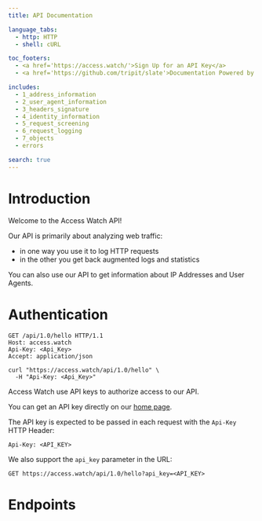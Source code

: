 ```yaml
---
title: API Documentation

language_tabs:
  - http: HTTP
  - shell: cURL

toc_footers:
  - <a href='https://access.watch/'>Sign Up for an API Key</a>
  - <a href='https://github.com/tripit/slate'>Documentation Powered by Slate</a>

includes:
  - 1_address_information
  - 2_user_agent_information
  - 3_headers_signature
  - 4_identity_information
  - 5_request_screening
  - 6_request_logging
  - 7_objects
  - errors

search: true
---
```


# Introduction

Welcome to the Access Watch API!

Our API is primarily about analyzing web traffic:

* in one way you use it to log HTTP requests
* in the other you get back augmented logs and statistics

You can also use our API to get information about IP Addresses and User Agents.

# Authentication

```http
GET /api/1.0/hello HTTP/1.1
Host: access.watch
Api-Key: <Api_Key>
Accept: application/json
```

```shell
curl "https://access.watch/api/1.0/hello" \
  -H "Api-Key: <Api_Key>"
```

Access Watch use API keys to authorize access to our API.

You can get an API key directly on our [home page](https://access.watch/).

The API key is expected to be passed in each request with the `Api-Key` HTTP Header:

`Api-Key: <API_KEY>`

We also support the `api_key` parameter in the URL:

`GET https://access.watch/api/1.0/hello?api_key=<API_KEY>`

# Endpoints
